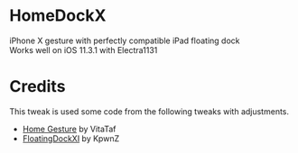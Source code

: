 # HomeDockX
iPhone X gesture with perfectly compatible iPad floating dock  
Works well on iOS 11.3.1 with Electra1131

# Credits
This tweak is used some code from the following tweaks with adjustments.
- [Home Gesture](https://github.com/VitaTaf/HomeGesture) by VitaTaf
- [FloatingDockXI](https://github.com/KpwnZ/FloatingDockXI) by KpwnZ

